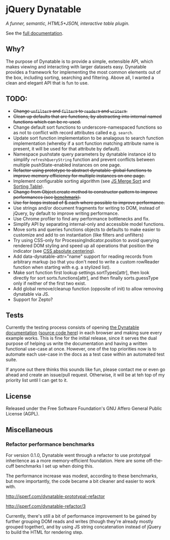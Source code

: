 # jQuery Dynatable

*A funner, semantic, HTML5+JSON, interactive table plugin.*

See the [full documentation](http://opensource.alfajango.com/dynatable).

## Why?

The purpose of Dynatable is to provide a simple, extensible API, which
makes viewing and interacting with larger datasets easy. Dynatable
provides a framework for implementing the most common elements out of
the box, including sorting, searching and filtering. Above
all, I wanted a clean and elegant API that is fun to use.

## TODO:

* ~~Change `unfilter`s and `filter`s to `reader`s and `writer`s.~~
* ~~Clean up defaults that are functions, by abstracting into internal
  named functions which can be re-used.~~
* Change default sort functions to underscore-namespaced functions so as
  not to conflict with record attributes called e.g. `search`.
* Update sort function implementation to be analagous to search function
  implementation (whereby if a sort function matching attribute name is
  present, it will be used for that attribute by default).
* Namespace pushstate query parameters by dynatable instance id to
  simplify `refreshQueryString` function and prevent conflicts between
  multiple pushState-enabled instances on one page.
* ~~Refactor using prototype to abstract dynatable-global functions to
  improve memory efficiency for multiple instances on one page.~~
* Implement configurable sorting algorithm (see
  [JS Merge Sort](http://en.literateprograms.org/Merge_sort_%28JavaScript%29) and [Sorting Table](http://blog.vjeux.com/2010/javascript/javascript-sorting-table.html)).
* ~~Change from Object.create method to constructor pattern to improve
  performances (see
  [benchmark](http://jsperf.com/object-create-vs-constructor-vs-object-literal/7)).~~
* ~~Use for loops instead of $.each where possible to improve
  performance.~~
* Use strings and/or document fragments for writing to DOM, instead of
  jQuery, by default to improve writing performance.
* Use Chrome profiler to find any performance bottlenecks and fix.
* Simplify API by separating internal-only and accessible model
  functions.
* Move sorts and queries functions objects to defaults to make easier to
  customize and add to on instantiation (like filters and unfilters)
* Try using CSS-only for ProcessingIndicator.position to avoid querying
  rendered DOM styling and speed up all operations that position the
  indicator (see [CSS absolute
  centering](http://codepen.io/shshaw/full/gEiDt)).
* Add data-dynatable-attr="name" support for reading records from
  arbitrary markup (so that you don't need to write a custom rowReader
  function when starting with e.g. a stylized list).
* Make sort function first lookup settings.sortTypes[attr], then look
  directly for sort sorts.functions[attr], and then finally
  sorts.guessType only if neither of the first two exist.
* Add global remove/cleanup function (opposite of init) to allow
  removing dynatable via JS.
* Support for Zepto?

## Tests

Currently the testing process consists of opening [the Dynatable
documentation](http://os.alfajango.com/dynatable)
([source code
here](https://github.com/alfajango/alfajango.github.com/blob/master/_posts/2012-01-09-dynatable.md)) in
each browser and making sure every example works. This is fine for the
initial release, since it serves the dual purpose of helping us write
the documentation and having a written functional use-case at once.
However, one of the top priorities now is to automate each use-case in
the docs as a test case within an automated test suite.

If anyone out there thinks this sounds like fun, please contact me or
even go ahead and create an issue/pull request. Otherwise, it will be at
teh top of my priority list until I can get to it.

## License

Released under the Free Software Foundation's
GNU Affero General Public License (AGPL).

## Miscellaneous

### Refactor performance benchmarks

For version 0.1.0, Dynatable went through a refactor to use prototypal
inheritence as a more memory-efficient foundation. Here are some
off-the-cuff benchmarks I set up when doing this.

The performance increase was modest, according to these benchmarks, but
more importantly, the code became a bit cleaner and easier to work with.

http://jsperf.com/dynatable-prototypal-refactor

http://jsperf.com/dynatable-refactor/3

Currently, there's still a bit of performance improvement to be gained
by further grouping DOM reads and writes (though they're already mostly
grouped together), and by using JS string concatenation instead of
jQuery to build the HTML for rendering step.
